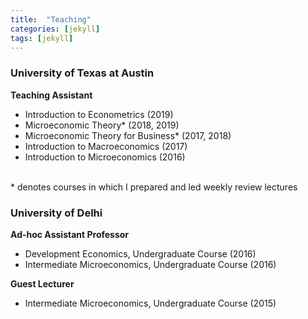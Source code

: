 ```yaml
---
title:  "Teaching"
categories: [jekyll]
tags: [jekyll]
---
```

<h3><b>University of Texas at Austin</b></h3>
<p><strong>Teaching Assistant</strong>
<!---
<br />(<a href="" target="_blank">Course evaluations</a>)</p>
-->
<ul>
  <li>Introduction to Econometrics (2019)</li>
  <li>Microeconomic Theory* (2018, 2019)</li>
  <li>Microeconomic Theory for Business* (2017, 2018)</li>
  <li>Introduction to Macroeconomics (2017)</li>
  <li>Introduction to Microeconomics (2016)</li>
</ul>   
<br/>
* denotes courses in which I prepared and led weekly review lectures

<h3><b>University of Delhi</b></h3>
<p><b>Ad-hoc Assistant Professor</b>
<!---
<br />(<a href="" target="_blank">Course evaluations</a>)</p>
-->
<ul>
  <li>Development Economics, Undergraduate Course (2016)</li>
  <li>Intermediate Microeconomics, Undergraduate Course (2016)</li>
</ul>

<p><b>Guest Lecturer</b>
<!---
<br />(<a href="" target="_blank">Course evaluations</a>)</p>
-->
<ul>
  <li>Intermediate Microeconomics, Undergraduate Course (2015)</li>
</ul>



